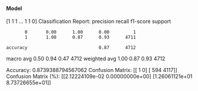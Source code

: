 #### Model
[1 1 1 ... 1 1 0]
Classification Report:
              precision    recall  f1-score   support

           0       0.00      1.00      0.00         1
           1       1.00      0.87      0.93      4711

    accuracy                           0.87      4712
   macro avg       0.50      0.94      0.47      4712
weighted avg       1.00      0.87      0.93      4712

Accuracy: 0.8739388794567062
Confusion Matrix:
[[   1    0]
 [ 594 4117]]
Confusion Matrix (%):
[[2.12224109e-02 0.00000000e+00]
 [1.26061121e+01 8.73726655e+01]]
